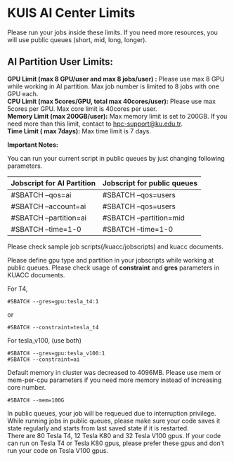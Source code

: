 # KUIS AI Center Limits

Please run your jobs inside these limits. If you need more resources, you will use public queues (short, mid, long, longer).

## AI Partition User Limits: 

**GPU Limit (max 8 GPU/user and max 8 jobs/user) :** Please use max 8 GPU while working in AI partition. Max job number is limited to 8 jobs with one GPU each.<br>
**CPU Limit (max 5cores/GPU, total max 40cores/user):** Please use max 5cores per GPU. Max core limit is 40cores per user.<br>
**Memory Limit (max 200GB/user):** Max memory limit is set to 200GB. If you need more than this limit, contact to hpc-support@ku.edu.tr.<br>
**Time Limit ( max 7days):** Max time limit is 7 days.<br>

**Important Notes:**

You can run your current script in public queues by just changing following parameters.


|Jobscript for AI Partition	|Jobscript for public queues|
| ------| ------------ |
| #SBATCH –qos=ai| #SBATCH –qos=users| 
| #SBATCH –account=ai| #SBATCH –qos=users | 
| #SBATCH –partition=ai| #SBATCH –partition=mid  | 
| #SBATCH –time=1-0|#SBATCH –time=1-0  | 


Please check sample job scripts(/kuacc/jobscripts) and kuacc documents.

Please define gpu type and partition in your jobscripts while working at public queues. Please check usage of **constraint** and **gres** parameters in KUACC documents.

For T4,
```
#SBATCH --gres=gpu:tesla_t4:1
```
or
```
#SBATCH --constraint=tesla_t4
```
For tesla_v100, (use both)
```
#SBATCH --gres=gpu:tesla_v100:1
#SBATCH --constraint=ai
```
Default memory in cluster was decreased to 4096MB. Please use mem or mem-per-cpu parameters if you need more memory instead of increasing core number.
```
#SBATCH --mem=100G
```
In public queues, your job will be requeued due to interruption privilege. While running jobs in public queues, please make sure your code saves it state regularly and starts from last saved state if it is restarted.<br>
There are 80 Tesla T4, 12 Tesla K80 and 32 Tesla V100 gpus. If your code can run on Tesla T4 or Tesla K80 gpus, please prefer these gpus and don’t run your code on Tesla V100 gpus.

 


 
